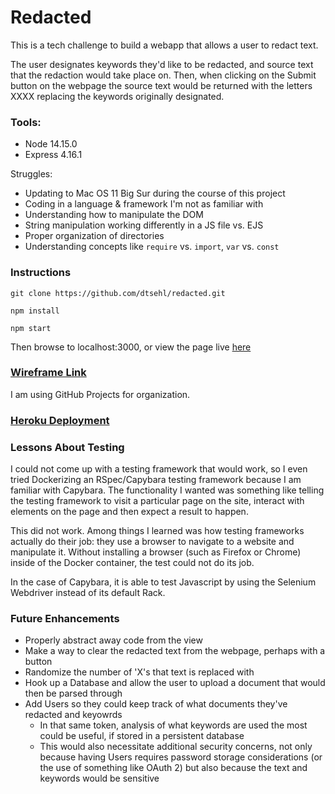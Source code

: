 # Redacted
This is a tech challenge to build a webapp that allows a user to redact text.

The user designates keywords they'd like to be redacted, and source text that the redaction would take place on. Then, when clicking on the Submit button on the webpage the source text would be returned with the letters XXXX replacing the keywords originally designated.

### Tools:
- Node 14.15.0
- Express 4.16.1

Struggles:
- Updating to Mac OS 11 Big Sur during the course of this project
- Coding in a language & framework I'm not as familiar with
- Understanding how to manipulate the DOM
- String manipulation working differently in a JS file vs. EJS
- Proper organization of directories
- Understanding concepts like `require` vs. `import`, `var` vs. `const`

### Instructions
`git clone https://github.com/dtsehl/redacted.git`

`npm install`

`npm start`

Then browse to localhost:3000, or view the page live [here](https://redacted-node.herokuapp.com/)

### [Wireframe Link](https://miro.com/app/board/o9J_lfe9p7k=/)

I am using GitHub Projects for organization.

### [Heroku Deployment](https://redacted-node.herokuapp.com/)

### Lessons About Testing
I could not come up with a testing framework that would work, so I even tried Dockerizing an RSpec/Capybara testing framework because I am familiar with Capybara. The functionality I wanted was something like telling the testing framework to visit a particular page on the site, interact with elements on the page and then expect a result to happen.

This did not work. Among things I learned was how testing frameworks actually do their job: they use a browser to navigate to a website and manipulate it. Without installing a browser (such as Firefox or Chrome) inside of the Docker container, the test could not do its job.

In the case of Capybara, it is able to test Javascript by using the Selenium Webdriver instead of its default Rack.

### Future Enhancements
- Properly abstract away code from the view
- Make a way to clear the redacted text from the webpage, perhaps with a button
- Randomize the number of 'X's that text is replaced with
- Hook up a Database and allow the user to upload a document that would then be parsed through
- Add Users so they could keep track of what documents they've redacted and keyowrds
    - In that same token, analysis of what keywords are used the most could be useful, if stored in a persistent database
    - This would also necessitate additional security concerns, not only because having Users requires password storage considerations (or the use of something like OAuth 2) but also because the text and keywords would be sensitive
